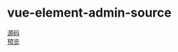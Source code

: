 # vue-element-admin-source

[源码](https://github.com/yone520/vue-element-admin-source)    
[预览](https://yone520.github.io/vue-element-admin)
